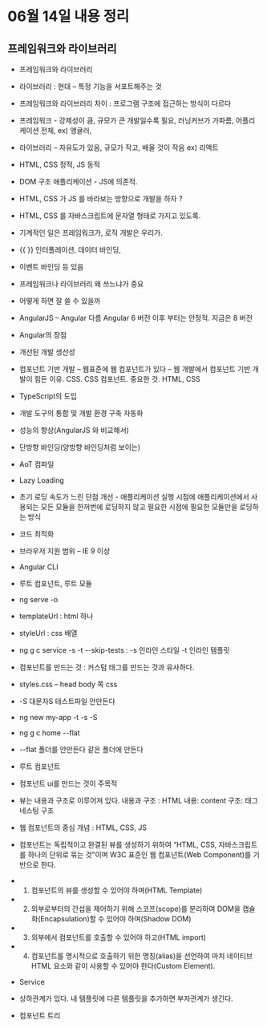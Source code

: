 # 06월 14일 내용 정리

## 프레임워크와 라이브러리

- 프레임워크와 라이브러리
- 라이브러리 : 현대 – 특정 기능을 서포트해주는 것
- 프레임워크와 라이브러리 차이 : 프로그램 구조에 접근하는 방식이 다르다
- 프레임워크 - 강제성이 큼, 규모가 큰 개발일수록 필요, 러닝커브가 가파름, 어플리케이션 전체, ex) 앵귤러,
- 라이브러리 – 자유도가 있음, 규모가 작고, 배울 것이 작음 ex) 리액트
- HTML, CSS 정적, JS 동적
- DOM 구조 애플리케이션 - JS에 의존적.
- HTML, CSS 가 JS 를 바라보는 방향으로 개발을 하자 ?
- HTML, CSS 를 자바스크립트에 문자열 형태로 가지고 있도록.
- 기계적인 일은 프레임워크가, 로직 개발은 우리가.
- {{ }} 인터폴레이션, 데이터 바인딩,
- 이벤트 바인딩 등 있음
- 프레임워크나 라이브러리 왜 쓰느냐가 중요
- 어떻게 하면 잘 쓸 수 있을까
- AngularJS – Angular 다름 Angular 6 버전 이후 부터는 안정적. 지금은 8 버전
 
- Angular의 장점
- 개선된 개발 생산성
- 컴포넌트 기반 개발 – 웹표준에 웹 컴포넌트가 있다 – 웹 개발에서 컴포넌트 기반 개발이 힘든 이유. CSS. CSS 컴포넌트. 중요한 것. HTML, CSS
- TypeScript의 도입
- 개발 도구의 통합 및 개발 환경 구축 자동화
- 성능의 향상(AngularJS 와 비교해서)
- 단방향 바인딩(양방향 바인딩처럼 보이는)
- AoT 컴파일
- Lazy Loading
- 초기 로딩 속도가 느린 단점 개선 - 애플리케이션 실행 시점에 애플리케이션에서 사용되는 모든 모듈을 한꺼번에 로딩하지 않고 필요한 시점에 필요한 모듈만을 로딩하는 방식
- 코드 최적화
- 브라우저 지원 범위 – IE 9 이상

- Angular CLI
- 루트 컴포넌트, 루트 모듈
- ng serve -o
- templateUrl : html 하나
- styleUrl : css 배열
- ng g c service -s -t --skip-tests : -s 인라인 스타일 -t 인라인 템플릿
- 컴포넌트를 만드는 것 : 커스텀 태그를 만드는 것과 유사하다.

- styles.css – head body 쪽 css 
- -S 대문자S 테스트파일 안만든다
- ng new my-app -t -s -S
- ng g c home --flat 
- --flat 폴더를 안만든다 같은 폴더에 만든다
- <app-root></app-root> 루트 컴포넌트

- 컴포넌트 ui를 만드는 것이 주목적

- 뷰는 내용과 구조로 이루어져 있다. 내용과 구조 : HTML 내용: content 구조: 태그 네스팅 구조
- 웹 컴포넌트의 중심 개념 : HTML, CSS, JS
- 컴포넌트는 독립적이고 완결된 뷰를 생성하기 위하여 “HTML, CSS, 자바스크립트를 하나의 단위로 묶는 것”이며 W3C 표준인 웹 컴포넌트(Web Component)를 기반으로 한다.

- 1.	컴포넌트의 뷰를 생성할 수 있어야 하며(HTML Template)
- 2.	외부로부터의 간섭을 제어하기 위해 스코프(scope)를 분리하여 DOM을 캡슐화(Encapsulation)할 수 있어야 하며(Shadow DOM)
- 3.	외부에서 컴포넌트를 호출할 수 있어야 하고(HTML import)
- 4.	컴포넌트를 명시적으로 호출하기 위한 명칭(alias)을 선언하여 마치 네이티브 HTML 요소와 같이 사용할 수 있어야 한다(Custom Element).

- Service
- 상하관계가 있다. 내 템플릿에 다른 템플릿을 추가하면 부자관계가 생긴다.
- 컴포넌트 트리
